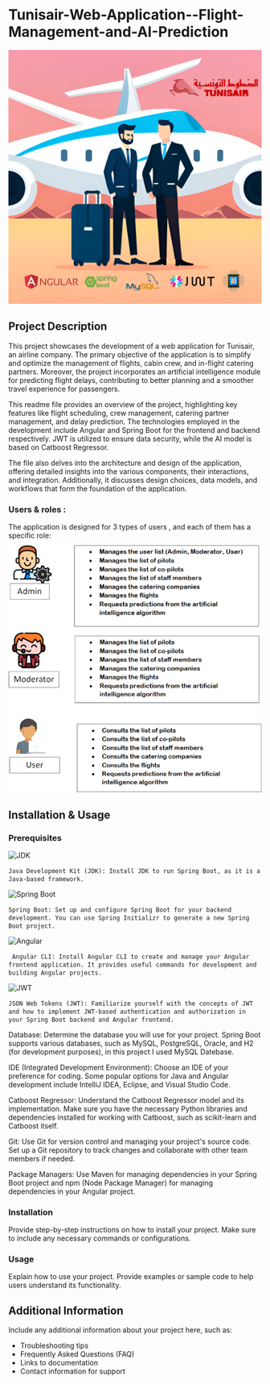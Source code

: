# Tunisair-Web-Application--Flight-Management-and-AI-Prediction

![Project Logo](https://github.com/SBJ2000/Tunisair-Web-Application--Flight-Management-and-AI-Prediction/blob/main/Images/logo.png)

## Project Description

This project showcases the development of a web application for Tunisair, an airline company. The primary objective of the application is to simplify and optimize the management of flights, cabin crew, and in-flight catering partners. Moreover, the project incorporates an artificial intelligence module for predicting flight delays, contributing to better planning and a smoother travel experience for passengers.

This readme file provides an overview of the project, highlighting key features like flight scheduling, crew management, catering partner management, and delay prediction. The technologies employed in the development include Angular and Spring Boot for the frontend and backend respectively. JWT is utilized to ensure data security, while the AI model is based on Catboost Regressor.

The file also delves into the architecture and design of the application, offering detailed insights into the various components, their interactions, and integration. Additionally, it discusses design choices, data models, and workflows that form the foundation of the application.

### Users & roles :
The application is designed for 3 types of users , and each of them has a specific role:
![Roles Details](https://github.com/SBJ2000/Tunisair-Web-Application--Flight-Management-and-AI-Prediction/blob/main/Images/roles.png)

## Installation & Usage

### Prerequisites

![JDK](https://img.shields.io/badge/JDK-1.8-blue) 

    Java Development Kit (JDK): Install JDK to run Spring Boot, as it is a Java-based framework.

![Spring Boot](https://img.shields.io/badge/Spring%20Boot-2.5.0-green)

    Spring Boot: Set up and configure Spring Boot for your backend development. You can use Spring Initializr to generate a new Spring Boot project.
![Angular](https://img.shields.io/badge/Angular-12.0.0-red)

     Angular CLI: Install Angular CLI to create and manage your Angular frontend application. It provides useful commands for development and building Angular projects.
![JWT](https://img.shields.io/badge/Authentication-JWT-green)

    JSON Web Tokens (JWT): Familiarize yourself with the concepts of JWT and how to implement JWT-based authentication and authorization in your Spring Boot backend and Angular frontend.

Database: Determine the database you will use for your project. Spring Boot supports various databases, such as MySQL, PostgreSQL, Oracle, and H2 (for development purposes), in this project I used MySQL Datebase.

IDE (Integrated Development Environment): Choose an IDE of your preference for coding. Some popular options for Java and Angular development include IntelliJ IDEA, Eclipse, and Visual Studio Code.



Catboost Regressor: Understand the Catboost Regressor model and its implementation. Make sure you have the necessary Python libraries and dependencies installed for working with Catboost, such as scikit-learn and Catboost itself.

Git: Use Git for version control and managing your project's source code. Set up a Git repository to track changes and collaborate with other team members if needed.

Package Managers: Use Maven for managing dependencies in your Spring Boot project and npm (Node Package Manager) for managing dependencies in your Angular project.
### Installation

Provide step-by-step instructions on how to install your project. Make sure to include any necessary commands or configurations.

### Usage

Explain how to use your project. Provide examples or sample code to help users understand its functionality.

## Additional Information

Include any additional information about your project here, such as:

- Troubleshooting tips
- Frequently Asked Questions (FAQ)
- Links to documentation
- Contact information for support

